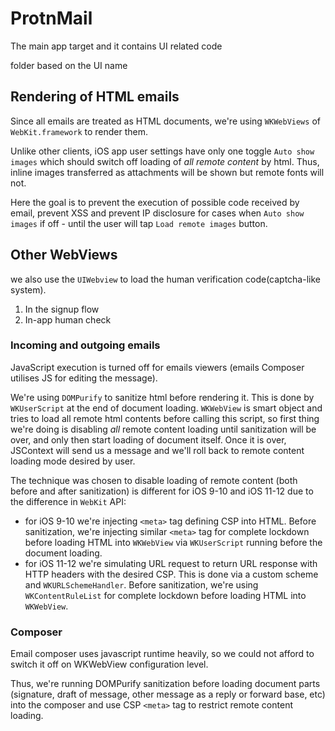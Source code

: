 # ProtnMail

The main app target and it contains UI related code

folder based on the UI name


## Rendering of HTML emails
Since all emails are treated as HTML documents, we're using `WKWebViews` of `WebKit.framework` to render them. 

Unlike other clients, iOS app user settings have only one toggle `Auto show images` which should switch off loading of _all remote content_ by html. Thus, inline images transferred as attachments will be shown but remote fonts will not.

Here the goal is to prevent the execution of possible code received by email, prevent XSS and prevent IP disclosure for cases when `Auto show images` if off - until the user will tap `Load remote images` button.

## Other WebViews
we also use the `UIWebview` to load the human verification code(captcha-like system). 
1. In the signup flow 
2. In-app human check

### Incoming and outgoing emails
JavaScript execution is turned off for emails viewers (emails Composer utilises JS for editing the message).

We're using `DOMPurify` to sanitize html before rendering it. This is done by `WKUserScript` at the end of document loading. `WKWebView` is smart object and tries to load all remote html contents before calling this script, so first thing we're doing is disabling _all_ remote content loading until sanitization will be over, and only then start loading of document itself. Once it is over, JSContext will send us a message and we'll roll back to remote content loading mode desired by user.

The technique was chosen to disable loading of remote content (both before and after sanitization) is different for iOS 9-10 and iOS 11-12 due to the difference in `WebKit` API:
- for iOS 9-10 we're injecting `<meta>` tag defining CSP into HTML. Before sanitization, we're injecting similar `<meta>` tag for complete lockdown before loading HTML into `WKWebView` via `WKUserScript` running before the document loading.
- for iOS 11-12 we're simulating URL request to return URL response with HTTP headers with the desired CSP. This is done via a custom scheme and `WKURLSchemeHandler`. Before sanitization, we're using `WKContentRuleList` for complete lockdown before loading HTML into `WKWebView`.

### Composer
Email composer uses javascript runtime heavily, so we could not afford to switch it off on WKWebView configuration level.

Thus, we're running DOMPurify sanitization before loading document parts (signature, draft of message, other message as a reply or forward base, etc) into the composer and use CSP `<meta>` tag to restrict remote content loading.

